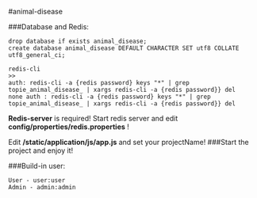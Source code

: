 #animal-disease



###Database and Redis:


```
drop database if exists animal_disease;
create database animal_disease DEFAULT CHARACTER SET utf8 COLLATE utf8_general_ci;

redis-cli
>>
auth: redis-cli -a {redis password} keys "*" | grep topie_animal_disease_ | xargs redis-cli -a {redis password}} del
none auth : redis-cli -a {redis password} keys "*" | grep topie_animal_disease_ | xargs redis-cli -a {redis password}} del

```
**Redis-server** is required! 
Start redis server and edit **config/properties/redis.properties** !

Edit **/static/application/js/app.js** and set your projectName!
###Start the project and enjoy it!

###Build-in user:
```
User - user:user
Admin - admin:admin
```
